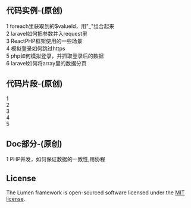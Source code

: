 ## 代码实例-(原创)  
1 foreach里获取到的$valueId，用"_"组合起来   
2 laravel如何把参数并入request里   
3 ReactPHP框架使用的一些场景   
4 模拟登录如何跳过https   
5 php如何模拟登录，并抓取登录后的数据   
6 laravel如何将array里的数据分页 

## 代码片段-(原创)   
1  
2   
3   
4   
5   

## Doc部分-(原创)   
1 PHP并发，如何保证数据的一致性,用协程    

## License   

The Lumen framework is open-sourced software licensed under the [MIT license](https://opensource.org/licenses/MIT).
